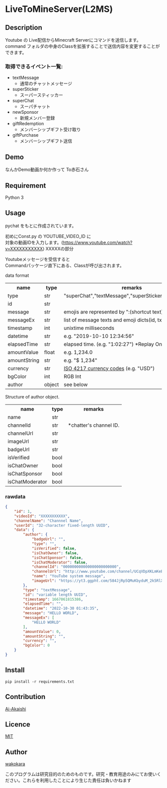 LiveToMineServer(L2MS)
====

## Description

Youtube の Live配信からMinecraft Serverにコマンドを送信します。  
command フォルダの中身のClassを拡張することで送信内容を変更することができます。

### 取得できるイベント一覧:

* textMessage
    * 通常のチャットメッセージ
* superSticker
    * スーパースティッカー
* superChat
    * スーパチャット
* newSponsor
    * 新規メンバー登録
* giftRedemption
    * メンバーシップギフト受け取り
* giftPurchase
    * メンバーシップギフト送信

## Demo

なんかDemo動画か何か作って To赤石さん

## Requirement

Python 3

## Usage

pychat をもとに作成されています。

初めにConst.py の YOUTUBE_VIDEO_ID に  
対象の動画IDを入力します。(https://www.youtube.com/watch?v=XXXXXXXXXXX) XXXXXの部分

Youtubeメッセージを受信すると  
Commandパッケージ直下にある、Classが呼び出されます。

data format

<table>
  <tr>
    <th>name</th>
    <th>type</th>
    <th>remarks</th>
  </tr>
  <tr>
    <td>type</td>
    <td>str</td>
    <td>"superChat","textMessage","superSticker","newSponsor"</td>
  </tr>
  <tr>
    <td>id</td>
    <td>str</td>
    <td></td>
  </tr>
  <tr>
    <td>message</td>
    <td>str</td>
    <td>emojis are represented by ":(shortcut text):"</td>
  </tr>
  <tr>
    <td>messageEx</td>
    <td>str</td>
    <td>list of message texts and emoji dicts(id, txt, url).</td>
  </tr>
  <tr>
    <td>timestamp</td>
    <td>int</td>
    <td>unixtime milliseconds</td>
  </tr>
  <tr>
    <td>datetime</td>
    <td>str</td>
    <td>e.g. "2019-10-10 12:34:56"</td>
  </tr>
    <td>elapsedTime</td>
    <td>str</td>
    <td>elapsed time. (e.g. "1:02:27") *Replay Only.</td>
  </tr>
  <tr>
    <td>amountValue</td>
    <td>float</td>
    <td>e.g. 1,234.0</td>
  </tr>
  <tr>
    <td>amountString</td>
    <td>str</td>
    <td>e.g. "$ 1,234"</td>
  </tr>
  <tr>
    <td>currency</td>
    <td>str</td>
    <td><a href="https://en.wikipedia.org/wiki/ISO_4217">ISO 4217 currency codes</a> (e.g. "USD")</td>
  </tr>
  <tr>
    <td>bgColor</td>
    <td>int</td>
    <td>RGB Int</td>
  </tr>
  <tr>
    <td>author</td>
    <td>object</td>
    <td>see below</td>
  </tr>
</table>

Structure of author object.
<table>
  <tr>
    <th>name</th>
    <th>type</th>
    <th>remarks</th>
  </tr>
  <tr>
    <td>name</td>
    <td>str</td>
    <td></td>
  </tr>
  <tr>
    <td>channelId</td>
    <td>str</td>
    <td>*chatter's channel ID.</td>
  </tr>
  <tr>
    <td>channelUrl</td>
    <td>str</td>
    <td></td>
  </tr>
  <tr>
    <td>imageUrl</td>
    <td>str</td>
    <td></td>
  </tr>
  <tr>
    <td>badgeUrl</td>
    <td>str</td>
    <td></td>
  </tr>
  <tr>
    <td>isVerified</td>
    <td>bool</td>
    <td></td>
  </tr>
  <tr>
    <td>isChatOwner</td>
    <td>bool</td>
    <td></td>
  </tr>
  <tr>
    <td>isChatSponsor</td>
    <td>bool</td>
    <td></td>
  </tr>
  <tr>
    <td>isChatModerator</td>
    <td>bool</td>
    <td></td>
  </tr>
</table>

### rawdata

```json
{
	"id": 1,
	"videoId": "XXXXXXXXXXX",
	"channelName": "Channnel Name",
	"userId": "32-character fixed-length UUID",
	"data": {
		"author": {
			"badgeUrl": "",
			"type": "",
			"isVerified": false,
			"isChatOwner": false,
			"isChatSponsor": false,
			"isChatModerator": false,
			"channelId": "000000000000000000000000",
			"channelUrl": "http://www.youtube.com/channel/UCqVDpXKLmKeBU_yyt_QkItQ",
			"name": "YouTube system message",
			"imageUrl": "https://yt3.ggpht.com/584JjRp5QMuKbyduM_2k5RlXFqHJtQ0qLIPZpwbUjMJmgzZngHcam5JMuZQxyzGMV5ljwJRl0Q=s66-c-k-c0x00ffffff-no-rj"
		},
		"type": "textMessage",
		"id": "variable length UUID",
		"timestamp": 1667061815386,
		"elapsedTime": "",
		"datetime": "2022-10-30 01:43:35",
		"message": "HELLO WORLD",
		"messageEx": [
			"HELLO WORLD"
		],
		"amountValue": 0,
		"amountString": "",
		"currency": "",
		"bgColor": 0
	}
}
```

## Install

`pip install -r requirements.txt`

## Contribution

[Ai-Akaishi](https://github.com/Ai-Akaishi)

## Licence

[MIT](https://github.com/tcnksm/tool/blob/master/LICENCE)

## Author

[wakokara](https://twitter.com/@wakokara)

このプログラムは研究目的のためのものです。研究・教育用途のみにてお使いください。これらを利用したことにより生じた責任は負いかねます
